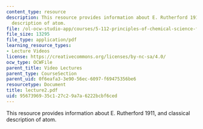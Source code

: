 ```yaml
---
content_type: resource
description: This resource provides information about E. Rutherford 1911, and classical
  description of atom.
file: /ol-ocw-studio-app/courses/5-112-principles-of-chemical-science-fall-2005/9567396935c127c29a7a6222bcbf6ced_lecture2.pdf
file_size: 13295
file_type: application/pdf
learning_resource_types:
- Lecture Videos
license: https://creativecommons.org/licenses/by-nc-sa/4.0/
ocw_type: OCWFile
parent_title: Video Lectures
parent_type: CourseSection
parent_uid: 0f6eafa3-3e90-56ec-6097-f69475356be6
resourcetype: Document
title: lecture2.pdf
uid: 95673969-35c1-27c2-9a7a-6222bcbf6ced
---
```

This resource provides information about E. Rutherford 1911, and classical description of atom.